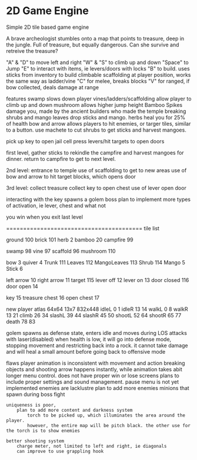 # 2D Game Engine
 Simple 2D tile based game engine 

A brave archeologist stumbles onto a map that points to treasure,
deep in the jungle. Full of treasure, but equally dangerous.
Can she survive and retreive the treasure?

"A" & "D" to move left and right
"W" & "S" to climb up and down
"Space" to Jump
"E" to interact with items, ie levers/doors with locks
"B" to build. uses sticks from inventory to build climbable scaffolding at player position, works the same way as ladder/vine
"C" for melee, breaks blocks
"V" for ranged, if bow collected, deals damage at range

features
swamp slows down player
vines/ladders/scaffolding allow player to climb up and down
mushroom allows higher jump height
Bamboo Spikes damage you, made by the ancient builders who made the temple
breaking shrubs and mango leaves drop sticks and mango.
herbs heal you for 25% of health
bow and arrow allows players to hit enemies, or targer tiles, similar to a button. 
use machete to cut shrubs to get sticks
and harvest mangoes. 

pick up key to open jail cell
press levers/hit targets to open doors

first level, gather sticks to rekindle the campfire and harvest mangoes for dinner.
return to campfire to get to next level.

2nd level: entrance to temple
use of scaffolding to get to new areas
use of bow and arrow to hit target blocks, which opens door

3rd level: collect treasure
collect key to open chest
use of lever open door

interacting with the key spawns a golem boss
    plan to implement more types of activation, ie lever, chest and what not

you win when you exit last level

========================================
tile list

ground 100
brick 101
herb 2
bamboo 20
campfire 99

swamp 98
vine 97
scaffold 96
mushroom 110

bow 3
quiver 4
Trunk 111
Leaves 112
MangoLeaves 113
Shrub 114
Mango 5
Stick 6

left arrow 10
right arrow 11
target 115
lever off 12
lever on 13
door closed 116
door open 14

key 15
treasure chest 16
open chest 17

new player atlas 64x64
13x7
832x448
idleL 0 1
idleR 13 14
walkL 0 8
walkR 13 21
climb 26 34
slashL 39 44
slashR 45 50
shootL 52 64
shootR 65 77
death 78 83

golem spawns as defense state, enters idle and moves during LOS
attacks with laser(disabled)
when health is low, it will go into defense mode, stopping movement and restricting back into a rock. it cannot take damage and will heal a small amount before going back to offensive mode

flaws
    player animation is inconsistent with movement and action
        breaking objects and shooting arrow happens instantly, while animation takes abit longer
    menu control.
        does not have proper win or lose screens
        plans to include proper settings and sound management. 
        pause menu is not yet implemented
    enemies are lacklustre
        plan to add more enemies
            minions that spawn during boss fight
    
    uniqueness is poor, 
        plan to add more content and darkness system
            torch to be picked up, which illuminates the area around the player. 
            however, the entire map will be pitch black. the other use for the torch is to show enemies
    
    better shooting system
        charge meter, not limited to left and right, ie diagonals
        can improve to use grappling hook
    
    
